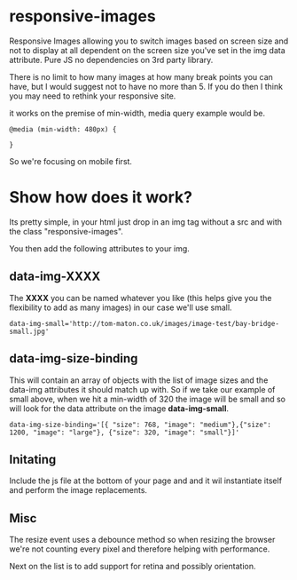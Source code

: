 responsive-images
==================

Responsive Images allowing you to switch images based on screen size and not to display at all dependent on the screen size you've set in the img data attribute. Pure JS no dependencies on 3rd party library.

There is no limit to how many images at how many break points you can have, but I would suggest not to have no more than 5. If you do then I think you may need to rethink your responsive site.

it works on the premise of min-width, media query example would be.

````
@media (min-width: 480px) {
    
}
````
So we're focusing on mobile first.

Show how does it work?
=======================

Its pretty simple, in your html just drop in an img tag without a src and with the class "responsive-images". 

You then add the following attributes to your img.

data-img-XXXX
---

The **XXXX** you can be named whatever you like (this helps give you the flexibility to add as many images) in our case we'll use small.

````
data-img-small='http://tom-maton.co.uk/images/image-test/bay-bridge-small.jpg'
````

data-img-size-binding
----

This will contain an array of objects with the list of image sizes and the data-img attributes it should match up with. So if we take our example of small above, when we hit a min-width of 320 the image will be small and so will look for the data attribute on the image **data-img-small**. 

````
data-img-size-binding='[{ "size": 768, "image": "medium"},{"size": 1200, "image": "large"}, {"size": 320, "image": "small"}]'
````

Initating
----

Include the js file at the bottom of your page and and it wil instantiate itself and perform the image replacements.

Misc
----

The resize event uses a debounce method so when resizing the browser we're not counting every pixel and therefore helping with performance.

Next on the list is to add support for retina and possibly orientation.

